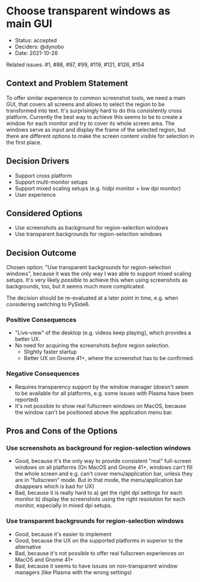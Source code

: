 # Choose transparent windows as main GUI

- Status: accepted
- Deciders: @dynobo
- Date: 2021-10-26

Related issues: #1, #88, #97, #99, #119, #121, #126, #154

## Context and Problem Statement

To offer similar experience to common screenshot tools, we need a main GUI, that covers
all screens and allows to select the region to be transformed into text. It's
surprisingly hard to do this consistently cross platform. Currently the best way to
achieve this seems to be to create a window for each monitor and try to cover its whole
screen area. The windows serve as input and display the frame of the selected region,
but there are different options to make the screen content visible for selection in the
first place.

## Decision Drivers

- Support cross platform
- Support multi-monitor setups
- Support mixed scaling setups (e.g. hidpi monitor + low dpi monitor)
- User experience

## Considered Options

- Use screenshots as background for region-selection windows
- Use transparent backgrounds for region-selection windows

## Decision Outcome

Chosen option: "Use transparent backgrounds for region-selection windows", because it
was the only way I was able to support mixed scaling setups. It's very likely _possible_
to achieve this when using screenshots as backgrounds, too, but it seems much more
complicated.

The decision should be re-evaluated at a later point in time, e.g. when considering
switching to PySide6.

### Positive Consequences

- "Live-view" of the desktop (e.g. videos keep playing), which provides a better UX.
- No need for acquiring the screenshots _before_ region selection.
  - Slightly faster startup
  - Better UX on Gnome 41+, where the screenshot has to be confirmed.

### Negative Consequences

- Requires transparency support by the window manager (doesn't seem to be available for
  all platforms, e.g. some issues with Plasma have been reported)
- It's not possible to show real fullscreen windows on MacOS, because the window can't
  be positioned above the application menu bar.

## Pros and Cons of the Options

### Use screenshots as background for region-selection windows

- Good, because it's the only way to provide consistent "real" full-screen windows on
  all platforms (On MacOS and Gnome 41+, windows can't fill the whole screen and e.g.
  can't cover menu/application bar, unless they are in "fullscreen" mode. But in that
  mode, the menu/application bar disappears which is bad for UX)
- Bad, because it is really hard to a) get the right dpi settings for each monitor b)
  display the screenshots using the right resolution for each monitor, especially in
  mixed dpi setups.

### Use transparent backgrounds for region-selection windows

- Good, because it's easier to implement
- Good, because the UX on the supported platforms in superior to the alternative
- Bad, because it's not possible to offer real fullscreen experiences on MacOS and Gnome
  41+
- Bad, because it seems to have issues on non-transparent window managers (like Plasma
  with the wrong settings)
